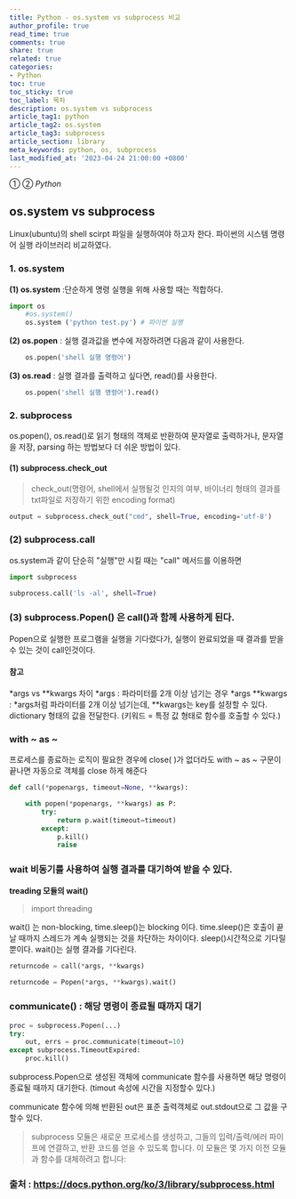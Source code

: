 ```yaml
---
title: Python - os.system vs subprocess 비교
author_profile: true
read_time: true
comments: true
share: true
related: true
categories:
- Python
toc: true
toc_sticky: true
toc_label: 목차
description: os.system vs subprocess
article_tag1: python
article_tag2: os.system
article_tag3: subprocess
article_section: library
meta_keywords: python, os, subprocess
last_modified_at: '2023-04-24 21:00:00 +0800'
---
```

① ② *Python* 

## os.system vs subprocess

Linux(ubuntu)의 shell scirpt 파일을 실행하여야 하고자 한다.
파이썬의 시스템 명령어 실행 라이브러리 비교하였다.

### 1. os.system

**(1) os.system** :단순하게 명령 실행을 위해 사용할 때는 적합하다.

```python
import os
    #os.system()
    os.system ('python test.py') # 파이썬 실행
```

**(2) os.popen** : 실행 결과값을 변수에 저장하려면 다음과 같이 사용한다.

```python
    os.popen('shell 실행 명령어')
```

**(3) os.read** : 실행 결과를 출력하고 싶다면, read()를 사용한다.

```python
    os.popen('shell 실행 명령어').read()
```

### 2. subprocess

os.popen(), os.read()로 읽기 형태의 객체로 반환하여 문자열로 출력하거나, 문자열을 저장, parsing 하는 방법보다 더 쉬운 방법이 있다.

#### (1) subprocess.check_out

> check_out(명령어, shell에서 실행될것 인지의 여부,
바이너리 형태의 결과를 txt파일로 저장하기 위한 encoding format)

```py
output = subprocess.check_out("cmd", shell=True, encoding='utf-8')
```

### (2) subprocess.call
os.system과 같이 단순히 "실행"만 시킬 때는 "call" 메서드를 이용하면

```python
import subprocess

subprocess.call('ls -al', shell=True)
```

### (3) subprocess.Popen() 은 call()과 함께 사용하게 된다.

Popen으로 실행한 프로그램을 실행을 기다렸다가, 실행이 완료되었을 때 결과를 받을 수 있는 것이 call인것이다.

#### **참고**
*args vs **kwargs 차이
*args : 파라미터를 2개 이상 넘기는 경우 *args
**kwargs : *args처럼 파라미터를 2개 이상 넘기는데, **kwargs는 key를 설정할 수 있다. dictionary 형태의 값을 전달한다. (키워드 = 특정 값 형태로 함수를 호출할 수 있다.)

### **with ~ as ~** 
프로세스를 종료하는 로직이 필요한 경우에 close( )가 없더라도 with ~ as ~ 구문이 끝나면 자동으로 객체를 close 하게 해준다

```python
def call(*popenargs, timeout=None, **kwargs):

    with popen(*popenargs, **kwargs) as P:
        try:
            return p.wait(timeout=timeout)
        except:
            p.kill()
            raise
```

### wait 비동기를 사용하여 실행 결과를 대기하여 받을 수 있다.

**treading 모듈의 wait()**

> import threading

wait() 는 non-blocking, time.sleep()는 blocking 이다.
time.sleep()은 호출이 끝날 때까지 스레드가 계속 실행되는 것을 차단하는 차이이다. sleep()시간적으로 기다릴 뿐이다. 
wait()는 실행 결과를 기다린다.

```python
returncode = call(*args, **kwargs)

returncode = Popen(*args, **kwargs).wait()
```

### communicate() : 해당 명령이 종료될 때까지 대기
```python
proc = subprocess.Popen(...)
try:
    out, errs = proc.communicate(timeout=10)
except subprocess.TimeoutExpired:
    proc.kill()
```
subprocess.Popen으로 생성된 객체에 communicate 함수를 사용하면 해당 명령이 종료될 때까지 대기한다. (timout 속성에 시간을 지정할수 있다.)

communicate 함수에 의해 반환된 out은 표준 출력객체로 out.stdout으로 그 값을 구할수 있다.


> subprocess 모듈은 새로운 프로세스를 생성하고, 그들의 입력/출력/에러 파이프에 연결하고, 반환 코드를 얻을 수 있도록 합니다. 이 모듈은 몇 가지 이전 모듈과 함수를 대체하려고 합니다:
### 출처 : https://docs.python.org/ko/3/library/subprocess.html